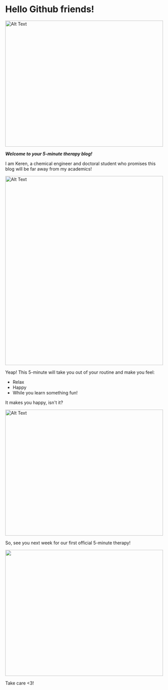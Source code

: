 # Hello Github friends!
<img src="https://github.com/kerenvm26/hello-world/blob/main/cat1.jpg?raw=true" alt="Alt Text" width="500" height="400">

**_Welcome to your 5-minute therapy blog!_**

I am Keren, a chemical engineer and doctoral student who promises this blog will be far away from my academics!

<img src="https://github.com/kerenvm26/hello-world/blob/main/alex-d-J93PXpBPCFI-unsplash.jpg?raw=true" alt="Alt Text" width="500" height="600">


Yeap! This 5-minute will take you out of your routine and make you feel:
- Relax  
- Happy  
- While you learn something fun!  
    
It makes you happy, isn't it?

<img src="https://github.com/kerenvm26/hello-world/blob/main/Happy_Cat_Smiling.jpg?raw=true" alt="Alt Text" width="500" height="400">

So, see you next week for our first official 5-minute therapy!

<img src="https://github.com/kerenvm26/hello-world/blob/main/5c92035339051-BmsgYqxABG3-png__700.jpg?raw=true" width="500" height="400">

Take care <3!

